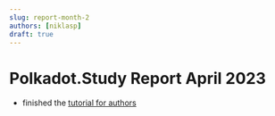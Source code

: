 ```yaml
---
slug: report-month-2
authors: [niklasp]
draft: true
---
```


# Polkadot.Study Report April 2023

- finished the [tutorial for authors](/docs/authors/new-tutorial-on-polkadot-study/intro)